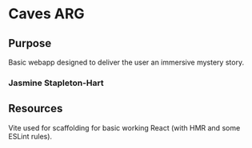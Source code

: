 # Caves ARG
## Purpose
Basic webapp designed to deliver the user an immersive mystery story.
### Jasmine Stapleton-Hart


## Resources
Vite used for scaffolding for basic working React (with HMR and some ESLint rules).


